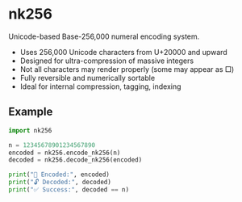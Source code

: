 # nk256

Unicode-based Base-256,000 numeral encoding system.

- Uses 256,000 Unicode characters from U+20000 and upward
- Designed for ultra-compression of massive integers
- Not all characters may render properly (some may appear as □)
- Fully reversible and numerically sortable
- Ideal for internal compression, tagging, indexing

## Example

```python
import nk256

n = 12345678901234567890
encoded = nk256.encode_nk256(n)
decoded = nk256.decode_nk256(encoded)

print("🔐 Encoded:", encoded)
print("🔓 Decoded:", decoded)
print("✅ Success:", decoded == n)
```
